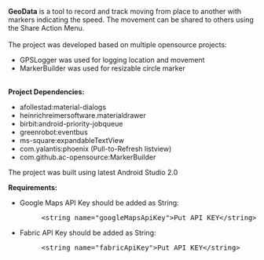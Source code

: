 **GeoData** is a tool to record and track moving from place to another with markers indicating the speed.
The movement can be shared to others using the Share Action Menu.<br /><br />The project was developed based on multiple opensource projects:<br />

-  GPSLogger was used for logging location and movement<br />
-  MarkerBuilder was used for resizable circle marker<br />

<br />**Project Dependencies:**<br />

- afollestad:material-dialogs
- heinrichreimersoftware.materialdrawer
- birbit:android-priority-jobqueue
- greenrobot:eventbus
- ms-square:expandableTextView
- com.yalantis:phoenix (Pull-to-Refresh listview)
- com.github.ac-opensource:MarkerBuilder

The project was built using latest Android Studio 2.0 <br />

**Requirements:**<br />

- Google Maps API Key should be added as String:<br />
<pre>&#9;&lt;string name="googleMapsApiKey">Put API_KEY&lt;/string&gt;</pre>
- Fabric  API Key should be added as String:<br />
<pre>&#9;&lt;string name="fabricApiKey">Put API_KEY&lt;/string&gt;</pre>




